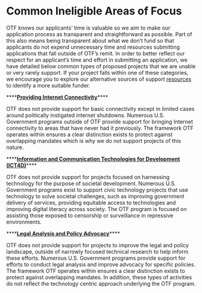 # Common Ineligible Areas of Focus

OTF knows our applicants’ time is valuable so we aim to make our application process as transparent and straightforward as possible. Part of this also means being transparent about what we don’t fund so that applicants do not expend unnecessary time and resources submitting applications that fall outside of OTF’s remit. In order to better reflect our respect for an applicant’s time and effort in submitting an application, we have detailed below common types of proposed projects that we are unable or very rarely support. If your project falls within one of these categories, we encourage you to explore our alternative sources of support [resources](https://guide.opentech.fund/appendix-iv-alternative-sources-of-support) to identify a more suitable funder.

\*\*\*\*[**Providing Internet Connectivity**](../appendix-iv-alternative-sources-of-support.md#information-and-communications-technologies-for-development-ict-4-d-including-deploying-internet-access)\*\*\*\*

OTF does not provide support for basic connectivity except in limited cases around politically instigated internet shutdowns. Numerous U.S. Government programs outside of OTF provide support for bringing Internet connectivity to areas that have never had it previously. The framework OTF operates within ensures a clear distinction exists to protect against overlapping mandates which is why we do not support projects of this nature.

\*\*\*\*[**Information and Communication Technologies for Development \(ICT4D\)**](../appendix-iv-alternative-sources-of-support.md#information-and-communications-technologies-for-development-ict-4-d-including-deploying-internet-access)\*\*\*\*

OTF does not provide support for projects focused on harnessing technology for the purpose of societal development. Numerous U.S. Government programs exist to support civic technology projects that use technology to solve societal challenges, such as improving government delivery of services, providing equitable access to technologies and improving digital literacy across society. The OTF program is focused on assisting those exposed to censorship or surveillance in repressive environments.

\*\*\*\*[**Legal Analysis and Policy Advocacy**](../appendix-iv-alternative-sources-of-support.md#digital-rights)\*\*\*\*

OTF does not provide support for projects to improve the legal and policy landscape, outside of narrowly focused technical research to help inform these efforts. Numerous U.S. Government programs provide support for efforts to conduct legal analysis and improve advocacy for specific policies. The framework OTF operates within ensures a clear distinction exists to protect against overlapping mandates. In addition, these types of activities do not reflect the technology centric approach underlying the OTF program.

